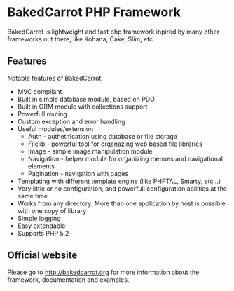 # BakedCarrot PHP Framework

BakedCarrot is lightweight and fast php framework inpired by many other frameworks out there, like Kohana, Cake, Slim, etc.

## Features

Notable features of BakedCarrot:

* MVC compilant
* Built in simple database module, based on PDO
* Built in ORM module with collections support
* Powerfull routing
* Custom exception and error handling
* Useful modules/extension
	* Auth - authetification using database or file storage
	* Filelib - powerful tool for organazing web based file libraries
	* Image - simple image manipulation module
	* Navigation - helper module for organizing menues and navigational elements
	* Pagination - navigation with pages
* Templating with different template engine (like PHPTAL, Smarty, etc...)
* Very little or no configuration, and powerfull configuration abilities at the same time
* Works from any directory. More than one application by host is possible with one copy of library
* Simple logging
* Easy extendable
* Supports PHP 5.2



## Official website

Please go to http://bakedcarrot.org for more information about the framework, documentation and examples.


